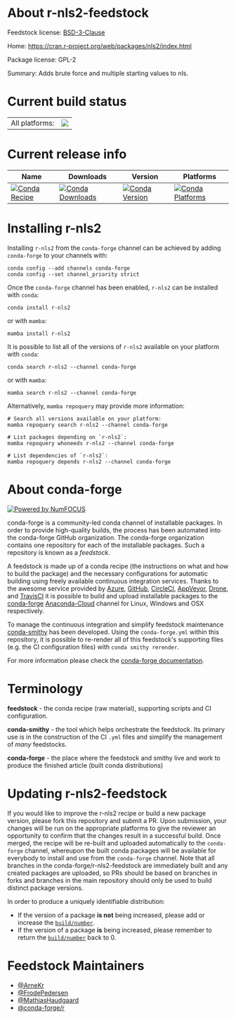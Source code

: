 About r-nls2-feedstock
======================

Feedstock license: [BSD-3-Clause](https://github.com/conda-forge/r-nls2-feedstock/blob/main/LICENSE.txt)

Home: https://cran.r-project.org/web/packages/nls2/index.html

Package license: GPL-2

Summary: Adds brute force and multiple starting values to nls.

Current build status
====================


<table><tr><td>All platforms:</td>
    <td>
      <a href="https://dev.azure.com/conda-forge/feedstock-builds/_build/latest?definitionId=4267&branchName=main">
        <img src="https://dev.azure.com/conda-forge/feedstock-builds/_apis/build/status/r-nls2-feedstock?branchName=main">
      </a>
    </td>
  </tr>
</table>

Current release info
====================

| Name | Downloads | Version | Platforms |
| --- | --- | --- | --- |
| [![Conda Recipe](https://img.shields.io/badge/recipe-r--nls2-green.svg)](https://anaconda.org/conda-forge/r-nls2) | [![Conda Downloads](https://img.shields.io/conda/dn/conda-forge/r-nls2.svg)](https://anaconda.org/conda-forge/r-nls2) | [![Conda Version](https://img.shields.io/conda/vn/conda-forge/r-nls2.svg)](https://anaconda.org/conda-forge/r-nls2) | [![Conda Platforms](https://img.shields.io/conda/pn/conda-forge/r-nls2.svg)](https://anaconda.org/conda-forge/r-nls2) |

Installing r-nls2
=================

Installing `r-nls2` from the `conda-forge` channel can be achieved by adding `conda-forge` to your channels with:

```
conda config --add channels conda-forge
conda config --set channel_priority strict
```

Once the `conda-forge` channel has been enabled, `r-nls2` can be installed with `conda`:

```
conda install r-nls2
```

or with `mamba`:

```
mamba install r-nls2
```

It is possible to list all of the versions of `r-nls2` available on your platform with `conda`:

```
conda search r-nls2 --channel conda-forge
```

or with `mamba`:

```
mamba search r-nls2 --channel conda-forge
```

Alternatively, `mamba repoquery` may provide more information:

```
# Search all versions available on your platform:
mamba repoquery search r-nls2 --channel conda-forge

# List packages depending on `r-nls2`:
mamba repoquery whoneeds r-nls2 --channel conda-forge

# List dependencies of `r-nls2`:
mamba repoquery depends r-nls2 --channel conda-forge
```


About conda-forge
=================

[![Powered by
NumFOCUS](https://img.shields.io/badge/powered%20by-NumFOCUS-orange.svg?style=flat&colorA=E1523D&colorB=007D8A)](https://numfocus.org)

conda-forge is a community-led conda channel of installable packages.
In order to provide high-quality builds, the process has been automated into the
conda-forge GitHub organization. The conda-forge organization contains one repository
for each of the installable packages. Such a repository is known as a *feedstock*.

A feedstock is made up of a conda recipe (the instructions on what and how to build
the package) and the necessary configurations for automatic building using freely
available continuous integration services. Thanks to the awesome service provided by
[Azure](https://azure.microsoft.com/en-us/services/devops/), [GitHub](https://github.com/),
[CircleCI](https://circleci.com/), [AppVeyor](https://www.appveyor.com/),
[Drone](https://cloud.drone.io/welcome), and [TravisCI](https://travis-ci.com/)
it is possible to build and upload installable packages to the
[conda-forge](https://anaconda.org/conda-forge) [Anaconda-Cloud](https://anaconda.org/)
channel for Linux, Windows and OSX respectively.

To manage the continuous integration and simplify feedstock maintenance
[conda-smithy](https://github.com/conda-forge/conda-smithy) has been developed.
Using the ``conda-forge.yml`` within this repository, it is possible to re-render all of
this feedstock's supporting files (e.g. the CI configuration files) with ``conda smithy rerender``.

For more information please check the [conda-forge documentation](https://conda-forge.org/docs/).

Terminology
===========

**feedstock** - the conda recipe (raw material), supporting scripts and CI configuration.

**conda-smithy** - the tool which helps orchestrate the feedstock.
                   Its primary use is in the construction of the CI ``.yml`` files
                   and simplify the management of *many* feedstocks.

**conda-forge** - the place where the feedstock and smithy live and work to
                  produce the finished article (built conda distributions)


Updating r-nls2-feedstock
=========================

If you would like to improve the r-nls2 recipe or build a new
package version, please fork this repository and submit a PR. Upon submission,
your changes will be run on the appropriate platforms to give the reviewer an
opportunity to confirm that the changes result in a successful build. Once
merged, the recipe will be re-built and uploaded automatically to the
`conda-forge` channel, whereupon the built conda packages will be available for
everybody to install and use from the `conda-forge` channel.
Note that all branches in the conda-forge/r-nls2-feedstock are
immediately built and any created packages are uploaded, so PRs should be based
on branches in forks and branches in the main repository should only be used to
build distinct package versions.

In order to produce a uniquely identifiable distribution:
 * If the version of a package **is not** being increased, please add or increase
   the [``build/number``](https://docs.conda.io/projects/conda-build/en/latest/resources/define-metadata.html#build-number-and-string).
 * If the version of a package **is** being increased, please remember to return
   the [``build/number``](https://docs.conda.io/projects/conda-build/en/latest/resources/define-metadata.html#build-number-and-string)
   back to 0.

Feedstock Maintainers
=====================

* [@ArneKr](https://github.com/ArneKr/)
* [@FrodePedersen](https://github.com/FrodePedersen/)
* [@MathiasHaudgaard](https://github.com/MathiasHaudgaard/)
* [@conda-forge/r](https://github.com/conda-forge/r/)

